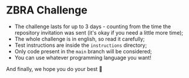 # ZBRA Challenge

- The challenge lasts for up to 3 days - counting from the time the repository invitation was sent (it's okay if you need a little more time);
- The whole challenge is in english, so read it carefully;
- Test instructions are inside the `instructions` directory;
- Only code present in the `main` branch will be considered;
- You can use whatever programming language you want!

And finally, we hope you do your best 🥇
